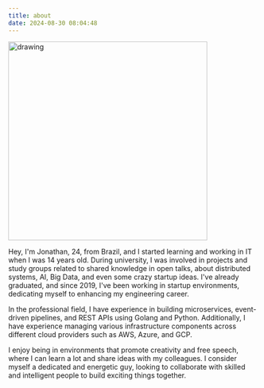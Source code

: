 ```yaml
---
title: about
date: 2024-08-30 08:04:48
---
```


<img src="/images/eu0.png" alt="drawing" style="width:400px;"/>

Hey, I'm Jonathan, 24, from Brazil, and I started learning and working in IT when I was 14 years old. During university, I was involved in projects and study groups related to shared knowledge in open talks, about distributed systems, AI, Big Data, and even some crazy startup ideas. I've already graduated, and since 2019, I've been working in startup environments, dedicating myself to enhancing my engineering career.

In the professional field, I have experience in building microservices, event-driven pipelines, and REST APIs using Golang and Python. Additionally, I have experience managing various infrastructure components across different cloud providers such as AWS, Azure, and GCP.

I enjoy being in environments that promote creativity and free speech, where I can learn a lot and share ideas with my colleagues. I consider myself a dedicated and energetic guy, looking to collaborate with skilled and intelligent people to build exciting things together.
